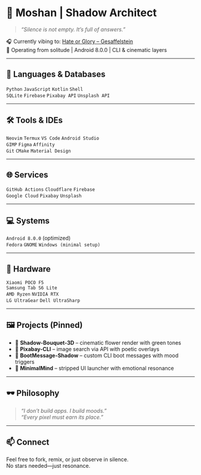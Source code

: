 # 🖤 Moshan | Shadow Architect

> _“Silence is not empty. It’s full of answers.”_

🎧 Currently vibing to: [Hate or Glory – Gesaffelstein](https://open.spotify.com/track/xyz)  
📍 Operating from solitude | Android 8.0.0 | CLI & cinematic layers

---

## 🧠 Languages & Databases
`Python` `JavaScript` `Kotlin` `Shell`  
`SQLite` `Firebase` `Pixabay API` `Unsplash API`

---

## 🛠️ Tools & IDEs
`Neovim` `Termux` `VS Code` `Android Studio`  
`GIMP` `Figma` `Affinity`  
`Git` `CMake` `Material Design`

---

## 🌐 Services
`GitHub Actions` `Cloudflare` `Firebase`  
`Google Cloud` `Pixabay` `Unsplash`

---

## 💻 Systems
`Android 8.0.0` (optimized)  
`Fedora` `GNOME` `Windows (minimal setup)`

---

## 🧩 Hardware
`Xiaomi POCO F5`  
`Samsung Tab S6 Lite`  
`AMD Ryzen` `NVIDIA RTX`  
`LG UltraGear` `Dell UltraSharp`

---

## 🖼️ Projects (Pinned)
- 🌸 **Shadow-Bouquet-3D** – cinematic flower render with green tones  
- 🧩 **Pixabay-CLI** – image search via API with poetic overlays  
- 🐚 **BootMessage-Shadow** – custom CLI boot messages with mood triggers  
- 🧠 **MinimalMind** – stripped UI launcher with emotional resonance

---

## 🕶️ Philosophy
> _“I don’t build apps. I build moods.”_  
> _“Every pixel must earn its place.”_

---

## 📫 Connect
Feel free to fork, remix, or just observe in silence.  
No stars needed—just resonance.